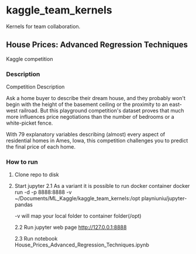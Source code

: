 # kaggle_team_kernels
Kernels for team collaboration.

## House Prices: Advanced Regression Techniques

Kaggle competition

### Description

Competition Description

Ask a home buyer to describe their dream house, and they probably won't begin with the height of the basement ceiling or the proximity to an east-west railroad. But this playground competition's dataset proves that much more influences price negotiations than the number of bedrooms or a white-picket fence.

With 79 explanatory variables describing (almost) every aspect of residential homes in Ames, Iowa, this competition challenges you to predict the final price of each home.

### How to run

1. Clone repo to disk
2. Start jupyter
    2.1 As a variant it is possible to run docker container
    docker run -d -p 8888:8888 -v ~/Documents/ML_Kaggle/kaggle_team_kernels:/opt playniuniu/jupyter-pandas

    -v will map your local folder to container folder(/opt)

    2.2 Run jupyter web page
    http://127.0.0.1:8888

    2.3 Run notebook House_Prices_Advanced_Regression_Techniques.ipynb
